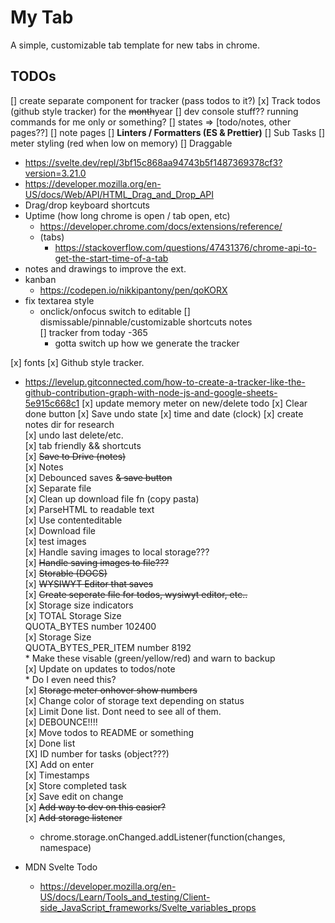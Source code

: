 # My Tab

A simple, customizable tab template for new tabs in chrome. 

## TODOs
[] create separate component for tracker (pass todos to it?)
	[x] Track todos (github style tracker) for the ~~month~~year
[] dev console stuff?? running commands for me only or something?
[] states => [todo/notes, other pages??]
[] note pages
[] **Linters / Formatters (ES & Prettier)**
[] Sub Tasks
[] meter styling (red when low on memory)
[] Draggable  
  * https://svelte.dev/repl/3bf15c868aa94743b5f1487369378cf3?version=3.21.0  
  * https://developer.mozilla.org/en-US/docs/Web/API/HTML_Drag_and_Drop_API 
  * Drag/drop keyboard shortcuts 
* Uptime (how long chrome is open / tab open, etc)  
  * https://developer.chrome.com/docs/extensions/reference/
  * (tabs)  
    * https://stackoverflow.com/questions/47431376/chrome-api-to-get-the-start-time-of-a-tab  
* notes and drawings to improve the ext.
* kanban  
  * https://codepen.io/nikkipantony/pen/qoKORX
* fix textarea style
  * onclick/onfocus switch to editable
[] dismissable/pinnable/customizable shortcuts notes  
[] tracker from today -365
	* gotta switch up how we generate the tracker
  
[x] fonts
[x] Github style tracker.
  * https://levelup.gitconnected.com/how-to-create-a-tracker-like-the-github-contribution-graph-with-node-js-and-google-sheets-5e915c668c1
[x] update memory meter on new/delete todo
[x] Clear done button
[x] Save undo state
[x] time and date (clock)
[x] create notes dir for research  
[x] undo last delete/etc.   
[x] tab friendly && shortcuts  
[x] ~~Save to Drive (notes)~~  
[x] Notes  
	[x] Debounced saves ~~& save button~~  
	[x] Separate file  
	[x] Clean up download file fn (copy pasta)  
	[x] ParseHTML to readable text   
	[x] Use contenteditable  
	[x] Download file  
	[x] test images  
	[x] Handle saving images to local storage???  
	[x] ~~Handle saving images to file???~~  
    [x] ~~Storable (DOCS)~~  
	[x] ~~WYSIWYT Editor that saves~~  
	[x] ~~Create seperate file for todos, wysiwyt editor, etc..~~  
[x] Storage size indicators  
	[x] TOTAL Storage Size   
		QUOTA_BYTES number 102400  
	[x] Storage Size   
		QUOTA_BYTES_PER_ITEM number 8192  
		* Make these visable (green/yellow/red) and warn to backup  
	[x] Update on updates to todos/note  
		* Do I even need this?  
[x] ~~Storage meter onhover show numbers~~  
[x] Change color of storage text depending on status  
[x] Limit Done list. Dont need to see all of them.  
[x] DEBOUNCE!!!!  
[x] Move todos to README or something  
[x] Done list  
[X] ID number for tasks (object???)  
[X] Add on enter  
[x] Timestamps  
[x] Store completed task  
[x] Save edit on change  
[x] ~~Add way to dev on this easier?~~  
[x] ~~Add storage listener~~  
    * chrome.storage.onChanged.addListener(function(changes, namespace)   

* MDN Svelte Todo   
  * https://developer.mozilla.org/en-US/docs/Learn/Tools_and_testing/Client-side_JavaScript_frameworks/Svelte_variables_props  